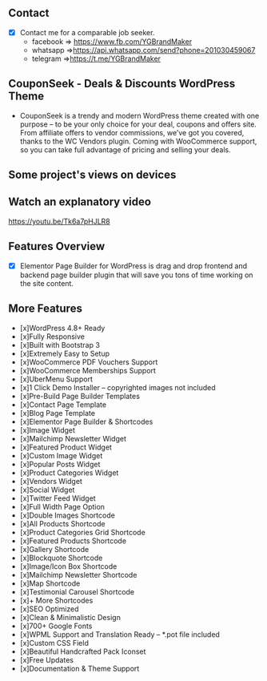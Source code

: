 
## Contact 

- [x] Contact me for a comparable job seeker.
	- facebook => https://www.fb.com/YGBrandMaker
	- whatsapp =>https://api.whatsapp.com/send?phone=201030459067
	- telegram =>https://t.me/YGBrandMaker

##  CouponSeek - Deals & Discounts WordPress Theme


- CouponSeek is a trendy and modern WordPress theme created with one purpose – to be your only choice for your deal, coupons and offers site. From affiliate offers to vendor commissions, we’ve got you covered, thanks to the WC Vendors plugin. Coming with WooCommerce support, so you can take full advantage of pricing and selling your deals.


## Some project's views on devices
## Watch an explanatory video

https://youtu.be/Tk6a7pHJLR8





## Features Overview


- [x] Elementor Page Builder for WordPress is drag and drop frontend and backend page builder plugin that will save you tons of time working on the site content.
 

## More Features


- [x]WordPress 4.8+ Ready
- [x]Fully Responsive
- [x]Built with Bootstrap 3
- [x]Extremely Easy to Setup
- [x]WooCommerce PDF Vouchers Support
- [x]WooCommerce Memberships Support
- [x]UberMenu Support
- [x]1 Click Demo Installer – copyrighted images not included
- [x]Pre-Build Page Builder Templates
- [x]Contact Page Template
- [x]Blog Page Template
- [x]Elementor Page Builder & Shortcodes
- [x]Image Widget
- [x]Mailchimp Newsletter Widget
- [x]Featured Product Widget
- [x]Custom Image Widget
- [x]Popular Posts Widget
- [x]Product Categories Widget
- [x]Vendors Widget
- [x]Social Widget
- [x]Twitter Feed Widget
- [x]Full Width Page Option
- [x]Double Images Shortcode
- [x]All Products Shortcode
- [x]Product Categories Grid Shortcode
- [x]Featured Products Shortcode
- [x]Gallery Shortcode
- [x]Blockquote Shortcode
- [x]Image/Icon Box Shortcode
- [x]Mailchimp Newsletter Shortcode
- [x]Map Shortcode
- [x]Testimonial Carousel Shortcode
- [x]+ More Shortcodes
- [x]SEO Optimized
- [x]Clean & Minimalistic Design
- [x]700+ Google Fonts
- [x]WPML Support and Translation Ready – *.pot file included
- [x]Custom CSS Field
- [x]Beautiful Handcrafted Pack Iconset
- [x]Free Updates
- [x]Documentation & Theme Support

